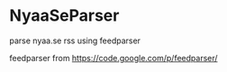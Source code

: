 NyaaSeParser
============

parse nyaa.se rss using feedparser

feedparser from https://code.google.com/p/feedparser/
